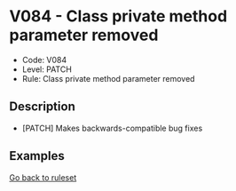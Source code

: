 # V084 - Class private method parameter removed

* Code: V084
* Level: PATCH
* Rule: Class private method parameter removed

## Description

* [PATCH] Makes backwards-compatible bug fixes

## Examples

[Go back to ruleset](../README.md)